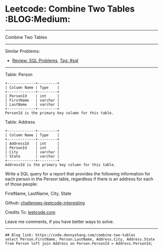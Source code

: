 
# Leetcode: Combine Two Tables     :BLOG:Medium:

---

Combine Two Tables  

---

Similar Problems:  

-   [Review: SQL Problems](https://code.dennyzhang.com/review-sql), [Tag: #sql](https://code.dennyzhang.com/tag/sql)

---

Table: Person  

    +-------------+---------+
    | Column Name | Type    |
    +-------------+---------+
    | PersonId    | int     |
    | FirstName   | varchar |
    | LastName    | varchar |
    +-------------+---------+
    PersonId is the primary key column for this table.

Table: Address  

    +-------------+---------+
    | Column Name | Type    |
    +-------------+---------+
    | AddressId   | int     |
    | PersonId    | int     |
    | City        | varchar |
    | State       | varchar |
    +-------------+---------+
    AddressId is the primary key column for this table.

Write a SQL query for a report that provides the following information for each person in the Person table, regardless if there is an address for each of those people:  

FirstName, LastName, City, State  

Github: [challenges-leetcode-interesting](https://github.com/DennyZhang/challenges-leetcode-interesting/tree/master/problems/combine-two-tables)  

Credits To: [leetcode.com](https://leetcode.com/problems/combine-two-tables/description/)  

Leave me comments, if you have better ways to solve.  

---

    ## Blog link: https://code.dennyzhang.com/combine-two-tables
    select Person.FirstName, Person.LastName, Address.City, Address.State
    from Person left join Address on Person.PersonId = Address.PersonId;

